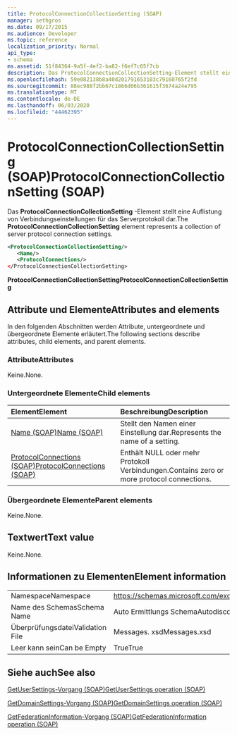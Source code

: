 ```yaml
---
title: ProtocolConnectionCollectionSetting (SOAP)
manager: sethgros
ms.date: 09/17/2015
ms.audience: Developer
ms.topic: reference
localization_priority: Normal
api_type:
- schema
ms.assetid: 51f84364-9a5f-4ef2-ba82-f6ef7c65f7cb
description: Das ProtocolConnectionCollectionSetting-Element stellt eine Auflistung von Verbindungseinstellungen für das Serverprotokoll dar.
ms.openlocfilehash: 59e082138b8a40d201791653103c79160765f2fd
ms.sourcegitcommit: 88ec988f2bb67c1866d06b361615f3674a24e795
ms.translationtype: MT
ms.contentlocale: de-DE
ms.lasthandoff: 06/03/2020
ms.locfileid: "44462395"
---
```

# <a name="protocolconnectioncollectionsetting-soap"></a><span data-ttu-id="21ccb-103">ProtocolConnectionCollectionSetting (SOAP)</span><span class="sxs-lookup"><span data-stu-id="21ccb-103">ProtocolConnectionCollectionSetting (SOAP)</span></span>

<span data-ttu-id="21ccb-104">Das **ProtocolConnectionCollectionSetting** -Element stellt eine Auflistung von Verbindungseinstellungen für das Serverprotokoll dar.</span><span class="sxs-lookup"><span data-stu-id="21ccb-104">The **ProtocolConnectionCollectionSetting** element represents a collection of server protocol connection settings.</span></span> 
  
```XML
<ProtocolConnectionCollectionSetting/>
   <Name/>
   <ProtocolConnections/>
</ProtocolConnectionCollectionSetting>
```

 <span data-ttu-id="21ccb-105">**ProtocolConnectionCollectionSetting**</span><span class="sxs-lookup"><span data-stu-id="21ccb-105">**ProtocolConnectionCollectionSetting**</span></span>
## <a name="attributes-and-elements"></a><span data-ttu-id="21ccb-106">Attribute und Elemente</span><span class="sxs-lookup"><span data-stu-id="21ccb-106">Attributes and elements</span></span>

<span data-ttu-id="21ccb-107">In den folgenden Abschnitten werden Attribute, untergeordnete und übergeordnete Elemente erläutert.</span><span class="sxs-lookup"><span data-stu-id="21ccb-107">The following sections describe attributes, child elements, and parent elements.</span></span>
  
### <a name="attributes"></a><span data-ttu-id="21ccb-108">Attribute</span><span class="sxs-lookup"><span data-stu-id="21ccb-108">Attributes</span></span>

<span data-ttu-id="21ccb-109">Keine.</span><span class="sxs-lookup"><span data-stu-id="21ccb-109">None.</span></span>
  
### <a name="child-elements"></a><span data-ttu-id="21ccb-110">Untergeordnete Elemente</span><span class="sxs-lookup"><span data-stu-id="21ccb-110">Child elements</span></span>

|<span data-ttu-id="21ccb-111">**Element**</span><span class="sxs-lookup"><span data-stu-id="21ccb-111">**Element**</span></span>|<span data-ttu-id="21ccb-112">**Beschreibung**</span><span class="sxs-lookup"><span data-stu-id="21ccb-112">**Description**</span></span>|
|:-----|:-----|
|[<span data-ttu-id="21ccb-113">Name (SOAP)</span><span class="sxs-lookup"><span data-stu-id="21ccb-113">Name (SOAP)</span></span>](name-soap.md) <br/> |<span data-ttu-id="21ccb-114">Stellt den Namen einer Einstellung dar.</span><span class="sxs-lookup"><span data-stu-id="21ccb-114">Represents the name of a setting.</span></span>  <br/> |
|[<span data-ttu-id="21ccb-115">ProtocolConnections (SOAP)</span><span class="sxs-lookup"><span data-stu-id="21ccb-115">ProtocolConnections (SOAP)</span></span>](protocolconnections-soap.md) <br/> |<span data-ttu-id="21ccb-116">Enthält NULL oder mehr Protokoll Verbindungen.</span><span class="sxs-lookup"><span data-stu-id="21ccb-116">Contains zero or more protocol connections.</span></span>  <br/> |
   
### <a name="parent-elements"></a><span data-ttu-id="21ccb-117">Übergeordnete Elemente</span><span class="sxs-lookup"><span data-stu-id="21ccb-117">Parent elements</span></span>

<span data-ttu-id="21ccb-118">Keine.</span><span class="sxs-lookup"><span data-stu-id="21ccb-118">None.</span></span>
  
## <a name="text-value"></a><span data-ttu-id="21ccb-119">Textwert</span><span class="sxs-lookup"><span data-stu-id="21ccb-119">Text value</span></span>

<span data-ttu-id="21ccb-120">Keine.</span><span class="sxs-lookup"><span data-stu-id="21ccb-120">None.</span></span>
  
## <a name="element-information"></a><span data-ttu-id="21ccb-121">Informationen zu Elementen</span><span class="sxs-lookup"><span data-stu-id="21ccb-121">Element information</span></span>

|||
|:-----|:-----|
|<span data-ttu-id="21ccb-122">Namespace</span><span class="sxs-lookup"><span data-stu-id="21ccb-122">Namespace</span></span>  <br/> |https://schemas.microsoft.com/exchange/2010/Autodiscover  <br/> |
|<span data-ttu-id="21ccb-123">Name des Schemas</span><span class="sxs-lookup"><span data-stu-id="21ccb-123">Schema Name</span></span>  <br/> |<span data-ttu-id="21ccb-124">Auto Ermittlungs Schema</span><span class="sxs-lookup"><span data-stu-id="21ccb-124">Autodiscover schema</span></span>  <br/> |
|<span data-ttu-id="21ccb-125">Überprüfungsdatei</span><span class="sxs-lookup"><span data-stu-id="21ccb-125">Validation File</span></span>  <br/> |<span data-ttu-id="21ccb-126">Messages. xsd</span><span class="sxs-lookup"><span data-stu-id="21ccb-126">Messages.xsd</span></span>  <br/> |
|<span data-ttu-id="21ccb-127">Leer kann sein</span><span class="sxs-lookup"><span data-stu-id="21ccb-127">Can be Empty</span></span>  <br/> |<span data-ttu-id="21ccb-128">True</span><span class="sxs-lookup"><span data-stu-id="21ccb-128">True</span></span>  <br/> |
   
## <a name="see-also"></a><span data-ttu-id="21ccb-129">Siehe auch</span><span class="sxs-lookup"><span data-stu-id="21ccb-129">See also</span></span>



[<span data-ttu-id="21ccb-130">GetUserSettings-Vorgang (SOAP)</span><span class="sxs-lookup"><span data-stu-id="21ccb-130">GetUserSettings operation (SOAP)</span></span>](getusersettings-operation-soap.md)
  
[<span data-ttu-id="21ccb-131">GetDomainSettings-Vorgang (SOAP)</span><span class="sxs-lookup"><span data-stu-id="21ccb-131">GetDomainSettings operation (SOAP)</span></span>](getdomainsettings-operation-soap.md)
  
[<span data-ttu-id="21ccb-132">GetFederationInformation-Vorgang (SOAP)</span><span class="sxs-lookup"><span data-stu-id="21ccb-132">GetFederationInformation operation (SOAP)</span></span>](getfederationinformation-operation-soap.md)

